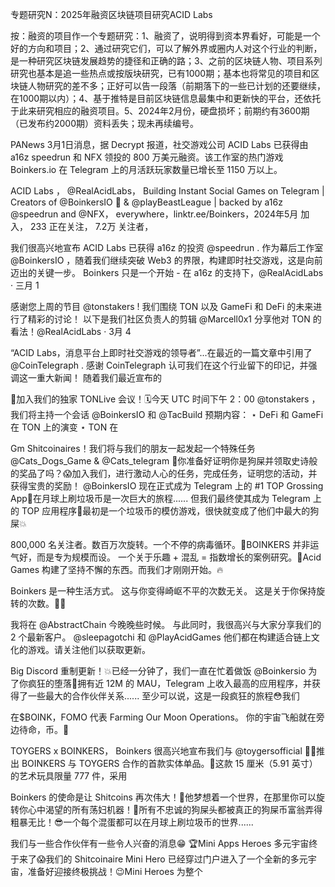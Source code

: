 专题研究N：2025年融资区块链项目研究ACID Labs



按：融资的项目作一个专题研究：1、融资了，说明得到资本界看好，可能是一个好的方向和项目；2、通过研究它们，可以了解外界或圈内人对这个行业的判断，是一种研究区块链发展趋势的捷径和正确的路；3、之前的区块链人物、项目系列研究也基本是追一些热点或按版块研究，已有1000期；基本也将常见的项目和区块链人物研究的差不多；正好可以告一段落（前期落下的一些已计划的还要继续，在1000期以内）；4、基于推特是目前区块链信息最集中和更新快的平台，还依托于此来研究相应的融资项目。5、2024年2月份，硬盘损坏；前期约有3600期（已发布约2000期）资料丢失；现未再续编号。

PANews 3月1日消息，据 Decrypt 报道，社交游戏公司 ACID Labs 已获得由 a16z speedrun 和 NFX 领投的 800 万美元融资。该工作室的热门游戏 Boinkers.io 在 Telegram 上的月活跃玩家数量已增长至 1150 万以上。

ACID Labs
，
@RealAcidLabs，
Building Instant Social Games on Telegram | Creators of 
@BoinkersIO
 💩 & 
@playBeastLeague
 | backed by a16z 
@speedrun
 and 
@NFX，
everywhere，linktr.ee/Boinkers，2024年5月 加入，
233 正在关注，
7.2万 关注者，


我们很高兴地宣布 ACID Labs 已获得 a16z 的投资
@speedrun
.
作为幕后工作室
@BoinkersIO
，随着我们继续突破 Web3 的界限，构建即时社交游戏，这是向前迈出的关键一步。
Boinkers 只是一个开始 - 在 a16z 的支持下，@RealAcidLabs
·
三月 1

感谢您上周的节目
@tonstakers
!
我们围绕 TON 以及 GameFi 和 DeFi 的未来进行了精彩的讨论！
以下是我们社区负责人的剪辑
@Marcell0x1
分享他对 TON 的看法！@RealAcidLabs
·
3月 4

“ACID Labs，消息平台上即时社交游戏的领导者”...在最近的一篇文章中引用了
@CoinTelegraph
.
感谢 CoinTelegraph 认可我们在这个行业留下的印记，并强调这一重大新闻！
随着我们最近宣布的

🎤加入我们的独家 TONLive 会议！🗓今天 UTC 时间下午 2：00
@tonstakers
，我们将主持一个会话
@BoinkersIO
和
@TacBuild
预期内容：
⋆ DeFi 和 GameFi 在 TON 上的演变
⋆ TON 在

Gm Shitcoinaires！我们将与我们的朋友一起发起一个特殊任务
@Cats_Dogs_Game
 & 
@Cats_telegram
  💩你准备好证明你是狗屎并领取史诗般的奖品了吗？😱加入我们，进行激动人心的任务，完成任务，证明您的活动，并获得宝贵的奖励！
@BoinkersIO
现在正式成为 Telegram 上的 #1 TOP Grossing App🚨在月球上刷垃圾币是一次巨大的旅程......
但我们最终使其成为 Telegram 上的 TOP 应用程序🚀最初是一个垃圾币的模仿游戏，很快就变成了他们中最大的狗屎💥

800,000 名关注者。数百万次旋转。一个不停的病毒循环。🔁BOINKERS 并非运气好，而是专为规模而设。
一个关于乐趣 + 混乱 = 指数增长的案例研究。🚀Acid Games 构建了坚持不懈的东西。而我们才刚刚开始。🔥

Boinkers 是一种生活方式。
这与你变得崎岖不平的次数无关。
这是关于你保持旋转的次数。🎰💀

我将在
@AbstractChain
今晚晚些时候。
与此同时，我很高兴与大家分享我们的 2 个最新客户。
@sleepagotchi
和
@PlayAcidGames
他们都在构建适合链上文化的游戏。请关注他们以获取更新。

Big Discord 重制更新！💥已经一分钟了，我们一直在忙着做饭
@Boinkersio
为了你疯狂的堕落🤪拥有近 12M 的 MAU，Telegram 上收入最高的应用程序，并获得了一些最大的合作伙伴关系......
至少可以说，这是一段疯狂的旅程😳我们

在$BOINK，FOMO 代表 Farming Our Moon Operations。
你的宇宙飞船就在旁边待命，币。🫡

TOYGERS x BOINKERS，
Boinkers 很高兴地宣布我们与
@toygersofficial
 💩🤝推出 BOINKERS 与 TOYGERS 合作的首款实体单品。🧸这款 15 厘米（5.91 英寸）的艺术玩具限量 777 件，采用

Boinkers 的使命是让 Shitcoins 再次伟大！💩他梦想着一个世界，在那里你可以旋转你心中渴望的所有荡妇机器！🎰所有不忠诚的狗屎头都被真正的狗屎币富翁弄得粗暴无比！😎一个每个混蛋都可以在月球上刷垃圾币的世界......

我们与一些合作伙伴有一些令人兴奋的消息😁
🏆Mini Apps Heroes 多元宇宙终于来了😱我们的 Shitcoinaire Mini Hero 已经穿过门户进入了一个全新的多元宇宙，准备好迎接终极挑战！😉Mini Heroes 为整个

